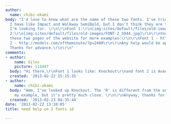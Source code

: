 ```yaml
---
author:
  name: chibi-okami
body: "I'd love to know what are the name of these two fonts. I've tried the fonts
  I have like Impact and Walkway SemiBold, but I don't think they are the right font
  I'm looking for. \r\n\r\nFont 1:\r\n[img:sites/default/files/old-images/FONT_5523.jpg]\r\n\r\nFont
  2:\r\n[img:sites/default/files/old-images/FONT-2_5944.jpg]\r\n\r\nYou can look up
  these two pages of the website for more examples:\r\n\r\nFont 1 - http://models.com/oftheminute/?p=52602\r\nFont
  2 - http://models.com/oftheminute/?p=2480\r\n\r\nAny help would be appreciated.
  Thanks for advance.\r\n\r\n"
comments:
- author:
    name: Giles
    picture: 111447
  body: "Hi there,\r\nFont 1 looks like: Knockout\r\nand font 2 is Avant Garde"
  created: '2013-02-22 15:15:35'
- author:
    name: chibi-okami
  body: "Hmm, I've looked up Knockout. The 'R' is different from the one I saw in
    my example, but it's pretty much close. \r\n\r\nAnyway, thanks for the help!"
  created: '2013-02-23 04:35:44'
date: '2013-02-22 13:38:05'
title: need help on 2 fonts id

---
```

